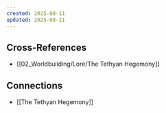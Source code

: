 ```yaml
---
created: 2025-08-11
updated: 2025-08-11
---
```




## Cross-References

- [[02_Worldbuilding/Lore/The Tethyan Hegemony]]


## Connections

- [[The Tethyan Hegemony]]
